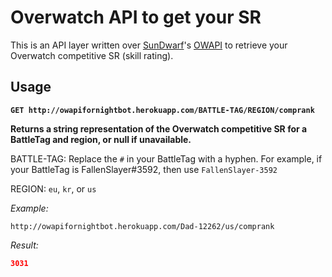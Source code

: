 # Overwatch API to get your SR
This is an API layer written over [SunDwarf](https://github.com/SunDwarf)'s [OWAPI](https://owapi.net) to retrieve your Overwatch competitive SR (skill rating).

## Usage

**`GET http://owapifornightbot.herokuapp.com/BATTLE-TAG/REGION/comprank`**

**Returns a string representation of the Overwatch competitive SR for a BattleTag and region, or null if unavailable.**

BATTLE-TAG: Replace the `#` in your BattleTag with a hyphen. For example, if your BattleTag is FallenSlayer#3592, then use `FallenSlayer-3592`

REGION: `eu`, `kr`, or `us`

*Example:*

`http://owapifornightbot.herokuapp.com/Dad-12262/us/comprank`

*Result:*

```json
3031
```
